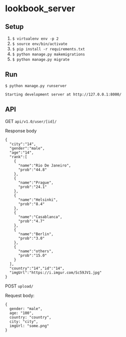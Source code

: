 # lookbook_server

## Setup

1. `$ virtualenv env -p 2`
2. `$ source env/bin/activate`
3. `$ pip install -r requirements.txt`
4. `$ python manage.py makemigrations`
5. `$ python manage.py migrate`

## Run

`$ python manage.py runserver`

`Starting development server at http://127.0.0.1:8000/`

## API

GET `api/v1.0/user/[id]/`

Response body

```
{
  "city":"14",
  "gender":"male",
  "age":"14",
  "rank":[
    {
      "name":"Rio De Janeiro",
      "prob":"44.8"
    },
    {
      "name":"Prague",
      "prob":"24.1"
    },
    {
      "name":"Helsinki",
      "prob":"8.4"
    },
    {
      "name":"Casablanca",
      "prob":"4.7"
    },
    {
      "name":"Berlin",
      "prob":"3.0"
    },
    {
      "name":"others",
      "prob":"15.0"
    }
  ],
  "country":"14","id":"14",
  "imgUrl":"https://i.imgur.com/Sc59JV1.jpg"
}
```

POST `upload/`

Request body:

```
{
  gender: "male", 
  age: "100", 
  country: "country", 
  city: "city", 
  imgUrl: "some.png"
}
```